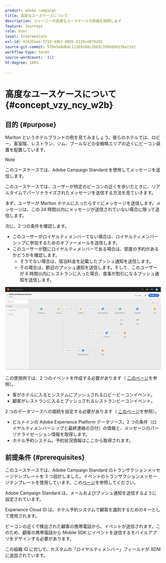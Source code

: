 ```yaml
---
product: adobe campaign
title: 高度なユースケースについて
description: ジャーニーの高度なユースケースの詳細を説明します
feature: Journeys
role: User
level: Intermediate
exl-id: 43435aee-572d-4db2-88d5-6124ce074285
source-git-commit: 579e5a0dbdc11369248c2683c399b090130a7262
workflow-type: tm+mt
source-wordcount: '411'
ht-degree: 100%

---
```


# 高度なユースケースについて{#concept_vzy_ncy_w2b}

## 目的 {#purpose}

Marlton というホテルブランドの例を見てみましょう。彼らのホテルでは、ロビー、客室階、レストラン、ジム、プールなどの全戦略エリアの近くにビーコン装置を配置しています。

>[!NOTE]
>
>このユースケースでは、Adobe Campaign Standard を使用してメッセージを送信します。

このユースケースでは、ユーザーが特定のビーコンの近くを歩いたときに、リアルタイムでパーソナライズされたメッセージを送信する方法を見ていきます。

まず、ユーザーが Marlton ホテルに入ったらすぐにメッセージを送信します。メッセージは、この 24 時間以内にメッセージが送信されていない場合に限って送信します。

次に、2 つの条件を確認します。

* このユーザーがロイヤルティメンバーでない場合は、ロイヤルティメンバーシップに参加するためのオファーメールを送信します。
* このユーザーが既にロイヤルティメンバーである場合は、部屋の予約があるかどうかを確認します。
   * そうでない場合は、宿泊料金を記載したプッシュ通知を送信します。
   * その場合は、歓迎のプッシュ通知を送信します。そして、このユーザーが 6 時間以内にレストランに入った場合、食事が割引になるプッシュ通知を送信します。

![](../assets/journeyuc2_29.png)

この使用例では、2 つのイベントを作成する必要があります（ [このページ](../usecase/configuring-the-events.md)を参照）。

* 客がホテルに入るとシステムにプッシュされるロビービーコンイベント。
* 顧客がレストランに入るとプッシュされるレストランビーコンイベント。

2 つのデータソースへの接続を設定する必要があります（ [このページ](../usecase/configuring-the-data-sources.md)を参照）。

* ビルトインの Adobe Experience Platform データソース。2 つの条件（ロイヤルティメンバーシップと最終連絡の日付）の情報と、メッセージのパーソナライゼーション情報を取得します。
* ホテル予約システム。予約状況情報はここから取得されます。

## 前提条件 {#prerequisites}

このユースケースでは、Adobe Campaign Standard のトランザクションメッセージテンプレートを 3 つ設計しました。イベントのトランザクションメッセージテンプレートを使用しています。この[ページ](https://experienceleague.adobe.com/docs/campaign-standard/using/communication-channels/transactional-messaging/getting-started-with-transactional-msg.html?lang=ja)を参照してください。

Adobe Campaign Standard は、メールおよびプッシュ通知を送信するように設定されています。

Experience Cloud ID は、ホテル予約システムで顧客を識別するためのキーとして使用されます。

ビーコンの近くで検出された顧客の携帯電話から、イベントが送信されます。このため、顧客の携帯電話から Mobile SDK にイベントを送信するモバイルアプリをデザインする必要があります。

この組織 ID に対して、カスタムの「ロイヤルティメンバー」フィールドが XDM に追加されています。
